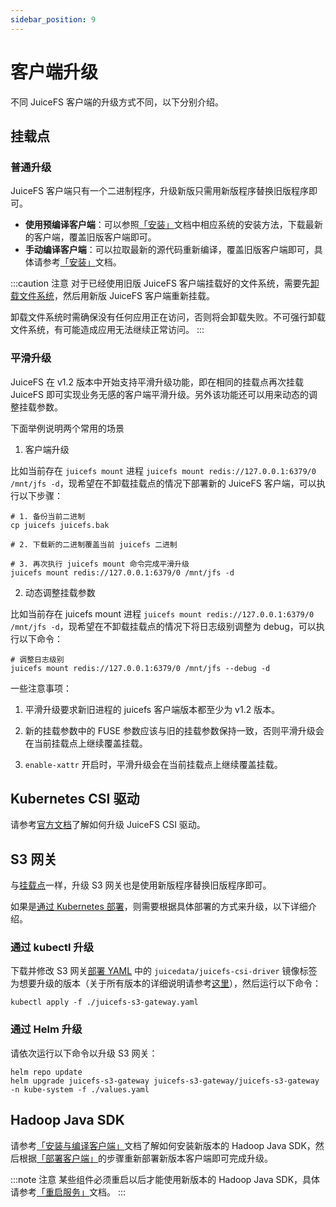 ```yaml
---
sidebar_position: 9
---
```


# 客户端升级

不同 JuiceFS 客户端的升级方式不同，以下分别介绍。

## 挂载点

### 普通升级

JuiceFS 客户端只有一个二进制程序，升级新版只需用新版程序替换旧版程序即可。

- **使用预编译客户端**：可以参照[「安装」](../getting-started/installation.md#install-the-pre-compiled-client)文档中相应系统的安装方法，下载最新的客户端，覆盖旧版客户端即可。
- **手动编译客户端**：可以拉取最新的源代码重新编译，覆盖旧版客户端即可，具体请参考[「安装」](../getting-started/installation.md#manually-compiling)文档。

:::caution 注意
对于已经使用旧版 JuiceFS 客户端挂载好的文件系统，需要先[卸载文件系统](../getting-started/for_distributed.md#7-卸载文件系统)，然后用新版 JuiceFS 客户端重新挂载。

卸载文件系统时需确保没有任何应用正在访问，否则将会卸载失败。不可强行卸载文件系统，有可能造成应用无法继续正常访问。
:::

### 平滑升级

JuiceFS 在 v1.2 版本中开始支持平滑升级功能，即在相同的挂载点再次挂载 JuiceFS 即可实现业务无感的客户端平滑升级。另外该功能还可以用来动态的调整挂载参数。

下面举例说明两个常用的场景

1. 客户端升级

比如当前存在 `juicefs mount` 进程 `juicefs mount redis://127.0.0.1:6379/0 /mnt/jfs -d`，现希望在不卸载挂载点的情况下部署新的 JuiceFS 客户端，可以执行以下步骤：

```shell
# 1. 备份当前二进制
cp juicefs juicefs.bak

# 2. 下载新的二进制覆盖当前 juicefs 二进制

# 3. 再次执行 juicefs mount 命令完成平滑升级
juicefs mount redis://127.0.0.1:6379/0 /mnt/jfs -d
```

2. 动态调整挂载参数

比如当前存在 juicefs mount 进程 `juicefs mount redis://127.0.0.1:6379/0 /mnt/jfs -d`，现希望在不卸载挂载点的情况下将日志级别调整为 debug，可以执行以下命令：

```shell
# 调整日志级别
juicefs mount redis://127.0.0.1:6379/0 /mnt/jfs --debug -d
```

一些注意事项：
1. 平滑升级要求新旧进程的 juicefs 客户端版本都至少为 v1.2 版本。

2. 新的挂载参数中的 FUSE 参数应该与旧的挂载参数保持一致，否则平滑升级会在当前挂载点上继续覆盖挂载。

3. `enable-xattr` 开启时，平滑升级会在当前挂载点上继续覆盖挂载。

## Kubernetes CSI 驱动

请参考[官方文档](https://juicefs.com/docs/zh/csi/upgrade-csi-driver)了解如何升级 JuiceFS CSI 驱动。

## S3 网关

与[挂载点](#挂载点)一样，升级 S3 网关也是使用新版程序替换旧版程序即可。

如果是[通过 Kubernetes 部署](../deployment/s3_gateway.md#deploy-in-kubernetes)，则需要根据具体部署的方式来升级，以下详细介绍。

### 通过 kubectl 升级

下载并修改 S3 网关[部署 YAML](https://github.com/juicedata/juicefs/blob/main/deploy/juicefs-s3-gateway.yaml) 中的 `juicedata/juicefs-csi-driver` 镜像标签为想要升级的版本（关于所有版本的详细说明请参考[这里](https://github.com/juicedata/juicefs-csi-driver/releases)），然后运行以下命令：

```shell
kubectl apply -f ./juicefs-s3-gateway.yaml
```

### 通过 Helm 升级

请依次运行以下命令以升级 S3 网关：

```shell
helm repo update
helm upgrade juicefs-s3-gateway juicefs-s3-gateway/juicefs-s3-gateway -n kube-system -f ./values.yaml
```

## Hadoop Java SDK

请参考[「安装与编译客户端」](../deployment/hadoop_java_sdk.md#安装与编译客户端)文档了解如何安装新版本的 Hadoop Java SDK，然后根据[「部署客户端」](../deployment/hadoop_java_sdk.md#部署客户端)的步骤重新部署新版本客户端即可完成升级。

:::note 注意
某些组件必须重启以后才能使用新版本的 Hadoop Java SDK，具体请参考[「重启服务」](../deployment/hadoop_java_sdk.md#重启服务)文档。
:::
